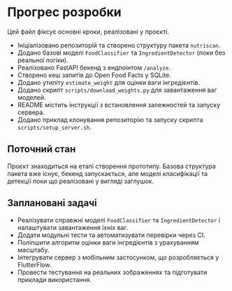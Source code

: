 # Прогрес розробки

Цей файл фіксує основні кроки, реалізовані у проєкті.

- Ініціалізовано репозиторій та створено структуру пакета `nutriscan`.
- Додано базові моделі `FoodClassifier` та `IngredientDetector` (поки без реальної логіки).
- Реалізовано FastAPI бекенд з ендпоінтом `/analyze`.
- Створено кеш запитів до Open Food Facts у SQLite.
- Додано утиліту `estimate_weight` для оцінки ваги інгредієнтів.
- Додано скрипт `scripts/download_weights.py` для завантаження ваг моделей.
- README містить інструкції з встановлення залежностей та запуску сервера.
- Додано приклад клонування репозиторію та запуску скрипта `scripts/setup_server.sh`.

## Поточний стан
Проєкт знаходиться на етапі створення прототипу. Базова структура пакета вже існує, бекенд запускається, але моделі класифікації та детекції поки що реалізовані у вигляді заглушок.

## Заплановані задачі
- Реалізувати справжні моделі `FoodClassifier` та `IngredientDetector` і налаштувати завантаження їхніх ваг.
- Додати модульні тести та автоматизувати перевірки через CI.
- Поліпшити алгоритм оцінки ваги інгредієнтів з урахуванням масштабу.
- Інтегрувати сервер з мобільним застосунком, що розробляється у FlutterFlow.
- Провести тестування на реальних зображеннях та підготувати приклади використання.
